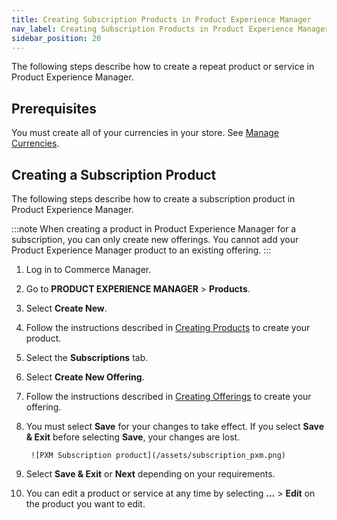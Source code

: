 ```yaml
---
title: Creating Subscription Products in Product Experience Manager
nav_label: Creating Subscription Products in Product Experience Manager
sidebar_position: 20
---
```


The following steps describe how to create a repeat product or service in Product Experience Manager.

## Prerequisites

You must create all of your currencies in your store. See [Manage Currencies](/docs/pxm/currencies/manage-currencies).

## Creating a Subscription Product

The following steps describe how to create a subscription product in Product Experience Manager.

:::note
When creating a product in Product Experience Manager for a subscription, you can only create new offerings. You cannot add your Product Experience Manager product to an existing offering. 
:::

1. Log in to Commerce Manager.
2. Go to **PRODUCT EXPERIENCE MANAGER** > **Products**.
3. Select **Create New**.
4. Follow the instructions described in [Creating Products](/docs/pxm/products/pxm-products-commerce-manager/create-products) to create your product.
5. Select the **Subscriptions** tab.
6. Select **Create New Offering**.
7. Follow the instructions described in [Creating Offerings](/docs/commerce-manager/subscriptions/offerings/creating-offerings) to create your offering.
8. You must select **Save** for your changes to take effect. If you select **Save & Exit** before selecting **Save**, your changes are lost.

        ![PXM Subscription product](/assets/subscription_pxm.png)

9. Select **Save & Exit** or **Next** depending on your requirements. 
10. You can edit a product or service at any time by selecting **...** > **Edit** on the product you want to edit.
